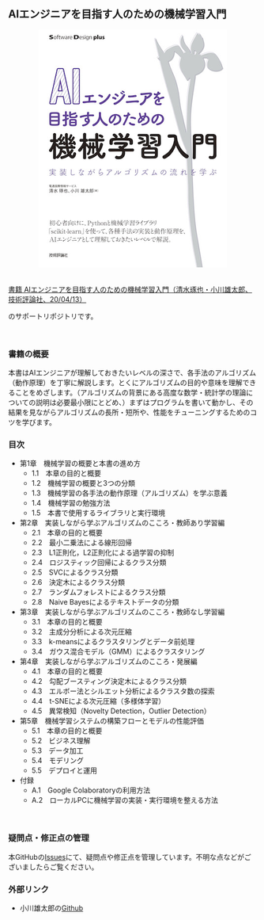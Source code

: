 ## AIエンジニアを目指す人のための機械学習入門

<div align="center">
<img src="./img/cover.jpg" alt="AIエンジニアを目指す人のための機械学習入門" title="AIエンジニアを目指す人のための機械学習入門">
</div>

<br>

[書籍 AIエンジニアを目指す人のための機械学習入門（清水琢也・小川雄太郎、技術評論社、20/04/13）](https://gihyo.jp/book/2020/978-4-297-11209-7)

のサポートリポジトリです。

<br>

### 書籍の概要
本書はAIエンジニアが理解しておきたいレベルの深さで、各手法のアルゴリズム（動作原理）を丁寧に解説します。とくにアルゴリズムの目的や意味を理解できることをめざします。（アルゴリズムの背景にある高度な数学・統計学の理論についての説明は必要最小限にとどめ、）まずはプログラムを書いて動かし、その結果を見ながらアルゴリズムの長所・短所や、性能をチューニングするためのコツを学びます。

### 目次

- 第1章　機械学習の概要と本書の進め方
  - 1.1　本章の目的と概要
  - 1.2　機械学習の概要と3つの分類
  - 1.3　機械学習の各手法の動作原理（アルゴリズム）を学ぶ意義
  - 1.4　機械学習の勉強方法
  - 1.5　本書で使用するライブラリと実行環境
- 第2章　実装しながら学ぶアルゴリズムのこころ・教師あり学習編
  - 2.1　本章の目的と概要
  - 2.2　最小二乗法による線形回帰
  - 2.3　L1正則化，L2正則化による過学習の抑制
  - 2.4　ロジスティック回帰によるクラス分類
  - 2.5　SVCによるクラス分類
  - 2.6　決定木によるクラス分類
  - 2.7　ランダムフォレストによるクラス分類
  - 2.8　Naive Bayesによるテキストデータの分類
- 第3章　実装しながら学ぶアルゴリズムのこころ・教師なし学習編
  - 3.1　本章の目的と概要
  - 3.2　主成分分析による次元圧縮
  - 3.3　k-meansによるクラスタリングとデータ前処理
  - 3.4　ガウス混合モデル（GMM）によるクラスタリング
- 第4章　実装しながら学ぶアルゴリズムのこころ・発展編
  - 4.1　本章の目的と概要
  - 4.2　勾配ブースティング決定木によるクラス分類
  - 4.3　エルボー法とシルエット分析によるクラスタ数の探索
  - 4.4　t-SNEによる次元圧縮（多様体学習）
  - 4.5　異常検知（Novelty Detection，Outlier Detection）
- 第5章　機械学習システムの構築フローとモデルの性能評価
  - 5.1　本章の目的と概要
  - 5.2　ビジネス理解
  - 5.3　データ加工
  - 5.4　モデリング
  - 5.5　デプロイと運用
- 付録
  - A.1　Google Colaboratoryの利用方法
  - A.2　ローカルPCに機械学習の実装・実行環境を整える方法

<br>

### 疑問点・修正点の管理
本GitHubの[Issues](https://github.com/shimitaku/MachineLearning-Book/issues
)にて、疑問点や修正点を管理しています。不明な点などがございましたらご覧ください。

### 外部リンク
- 小川雄太郎の[Github](https://github.com/YutaroOgawa)